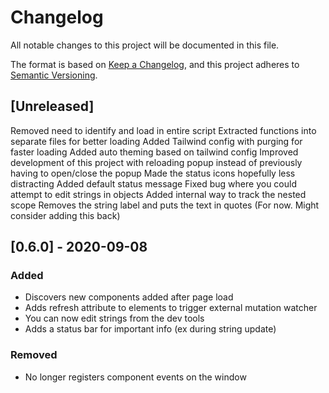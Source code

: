 # Changelog
All notable changes to this project will be documented in this file.

The format is based on [Keep a Changelog](https://keepachangelog.com/en/1.0.0/),
and this project adheres to [Semantic Versioning](https://semver.org/spec/v2.0.0.html).

## [Unreleased]

Removed need to identify and load in entire script
Extracted functions into separate files for better loading
Added Tailwind config with purging for faster loading
Added auto theming based on tailwind config
Improved development of this project with reloading popup instead of previously having to open/close the popup
Made the status icons hopefully less distracting
Added default status message
Fixed bug where you could attempt to edit strings in objects
Added internal way to track the nested scope
Removes the string label and puts the text in quotes (For now. Might consider adding this back)

## [0.6.0] - 2020-09-08
### Added
- Discovers new components added after page load
- Adds refresh attribute to elements to trigger external mutation watcher
- You can now edit strings from the dev tools
- Adds a status bar for important info (ex during string update)
### Removed
- No longer registers component events on the window
